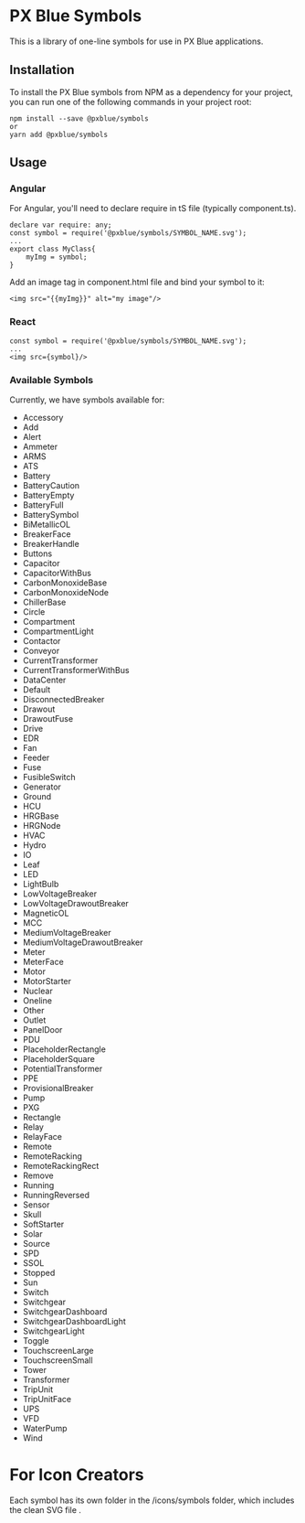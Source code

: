 # PX Blue Symbols
This is a library of one-line symbols for use in PX Blue applications.

## Installation
To install the PX Blue symbols from NPM as a dependency for your project, you can run one of the following commands in your project root:
```
npm install --save @pxblue/symbols
or
yarn add @pxblue/symbols
```

## Usage
### Angular
For Angular, you'll need to declare require in tS file (typically component.ts).
```
declare var require: any;
const symbol = require('@pxblue/symbols/SYMBOL_NAME.svg');
...
export class MyClass{
    myImg = symbol;
}
```
Add an image tag in component.html file and bind your symbol to it:
```
<img src="{{myImg}}" alt="my image"/>
```

### React
```
const symbol = require('@pxblue/symbols/SYMBOL_NAME.svg');
...
<img src={symbol}/>
```

### Available Symbols
Currently, we have symbols available for:
* Accessory
* Add
* Alert
* Ammeter
* ARMS
* ATS
* Battery
* BatteryCaution
* BatteryEmpty
* BatteryFull
* BatterySymbol
* BiMetallicOL
* BreakerFace
* BreakerHandle
* Buttons
* Capacitor
* CapacitorWithBus
* CarbonMonoxideBase
* CarbonMonoxideNode
* ChillerBase
* Circle
* Compartment
* CompartmentLight
* Contactor
* Conveyor
* CurrentTransformer
* CurrentTransformerWithBus
* DataCenter
* Default
* DisconnectedBreaker
* Drawout
* DrawoutFuse
* Drive
* EDR
* Fan
* Feeder
* Fuse
* FusibleSwitch
* Generator
* Ground
* HCU
* HRGBase
* HRGNode
* HVAC
* Hydro
* IO
* Leaf
* LED
* LightBulb
* LowVoltageBreaker
* LowVoltageDrawoutBreaker
* MagneticOL
* MCC
* MediumVoltageBreaker
* MediumVoltageDrawoutBreaker
* Meter
* MeterFace
* Motor
* MotorStarter
* Nuclear
* Oneline
* Other
* Outlet
* PanelDoor
* PDU
* PlaceholderRectangle
* PlaceholderSquare
* PotentialTransformer
* PPE
* ProvisionalBreaker
* Pump
* PXG
* Rectangle
* Relay
* RelayFace
* Remote
* RemoteRacking
* RemoteRackingRect
* Remove
* Running
* RunningReversed
* Sensor
* Skull
* SoftStarter
* Solar
* Source
* SPD
* SSOL
* Stopped
* Sun
* Switch
* Switchgear
* SwitchgearDashboard
* SwitchgearDashboardLight
* SwitchgearLight
* Toggle
* TouchscreenLarge
* TouchscreenSmall
* Tower
* Transformer
* TripUnit
* TripUnitFace
* UPS
* VFD
* WaterPump
* Wind


# For Icon Creators
Each symbol has its own folder in the /icons/symbols folder, which includes the clean SVG file .


